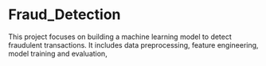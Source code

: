 # Fraud_Detection
This project focuses on building a machine learning model to detect fraudulent transactions. It includes data preprocessing, feature engineering, model training and evaluation,
